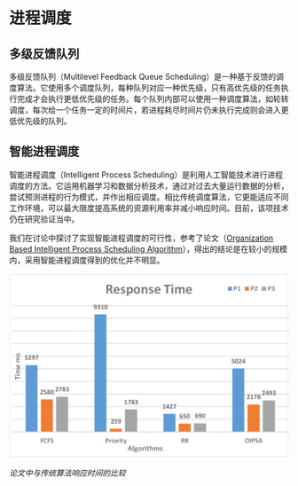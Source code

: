 # 进程调度

## 多级反馈队列
  多级反馈队列（Multilevel Feedback Queue Scheduling）是一种基于反馈的调度算法。它使用多个调度队列，每种队列对应一种优先级，只有高优先级的任务执行完成才会执行更低优先级的任务。每个队列内部可以使用一种调度算法，如轮转调度，每次给一个任务一定的时间片，若进程耗尽时间片仍未执行完成则会进入更低优先级的队列。
  
  ## 智能进程调度
  智能进程调度（Intelligent Process Scheduling）是利用人工智能技术进行进程调度的方法。它运用机器学习和数据分析技术，通过对过去大量运行数据的分析，尝试预测进程的行为模式，并作出相应调度。相比传统调度算法，它更能适应不同工作环境，可以最大限度提高系统的资源利用率并减小响应时间。目前，该项技术仍在研究验证当中。

  我们在讨论中探讨了实现智能进程调度的可行性，参考了论文（[Organization Based Intelligent Process Scheduling Algorithm](https://ieeexplore.ieee.org/abstract/document/7313978)），得出的结论是在较小的规模内，采用智能进程调度得到的优化并不明显。

  ![pic1](../src/pic1.png)

  *论文中与传统算法响应时间的比较*

  
